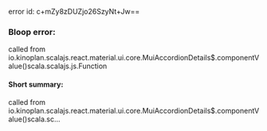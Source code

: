 error id: c+mZy8zDUZjo26SzyNt+Jw==
### Bloop error:

called from io.kinoplan.scalajs.react.material.ui.core.MuiAccordionDetails$.componentValue()scala.scalajs.js.Function
#### Short summary: 

called from io.kinoplan.scalajs.react.material.ui.core.MuiAccordionDetails$.componentValue()scala.sc...
